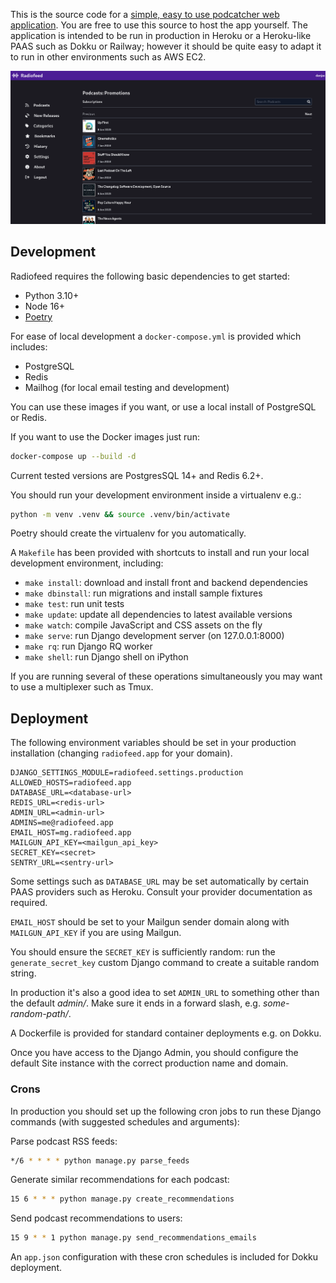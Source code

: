 This is the source code for a [simple, easy to use podcatcher web application](https://radiofeed.app). You are free to use this source to host the app yourself. The application is intended to be run in production in Heroku or a Heroku-like PAAS such as Dokku or Railway; however it should be quite easy to adapt it to run in other environments such as AWS EC2.

![desktop](/screenshots/desktop.png?raw=True)

## Development

Radiofeed requires the following basic dependencies to get started:

* Python 3.10+
* Node 16+
* [Poetry](https://github.com/python-poetry/poetry)

For ease of local development a `docker-compose.yml` is provided which includes:

* PostgreSQL
* Redis
* Mailhog (for local email testing and development)

You can use these images if you want, or use a local install of PostgreSQL or Redis.

If you want to use the Docker images just run:

```bash
docker-compose up --build -d
```

Current tested versions are PostgresSQL 14+ and Redis 6.2+.

You should run your development environment inside a virtualenv e.g.:

```bash
python -m venv .venv && source .venv/bin/activate
```

Poetry should create the virtualenv for you automatically.

A `Makefile` has been provided with shortcuts to install and run your local development environment, including:

* `make install`: download and install front and backend dependencies
* `make dbinstall`: run migrations and install sample fixtures
* `make test`: run unit tests
* `make update`: update all dependencies to latest available versions
* `make watch`: compile JavaScript and CSS assets on the fly
* `make serve`: run Django development server (on 127.0.0.1:8000)
* `make rq`: run Django RQ worker
* `make shell`: run Django shell on iPython

If you are running several of these operations simultaneously you may want to use a multiplexer such as Tmux.

## Deployment

The following environment variables should be set in your production installation (changing `radiofeed.app` for your domain).

```
DJANGO_SETTINGS_MODULE=radiofeed.settings.production
ALLOWED_HOSTS=radiofeed.app
DATABASE_URL=<database-url>
REDIS_URL=<redis-url>
ADMIN_URL=<admin-url>
ADMINS=me@radiofeed.app
EMAIL_HOST=mg.radiofeed.app
MAILGUN_API_KEY=<mailgun_api_key>
SECRET_KEY=<secret>
SENTRY_URL=<sentry-url>
```

Some settings such as `DATABASE_URL` may be set automatically by certain PAAS providers such as Heroku. Consult your provider documentation as required.

`EMAIL_HOST` should be set to your Mailgun sender domain along with `MAILGUN_API_KEY` if you are using Mailgun.

You should ensure the `SECRET_KEY` is sufficiently random: run the `generate_secret_key` custom Django command to create a suitable random string.

In production it's also a good idea to set `ADMIN_URL` to something other than the default _admin/_. Make sure it ends in a forward slash, e.g. _some-random-path/_.

A Dockerfile is provided for standard container deployments e.g. on Dokku.

Once you have access to the Django Admin, you should configure the default Site instance with the correct production name and domain.

### Crons

In production you should set up the following cron jobs to run these Django commands (with suggested schedules and arguments):

Parse podcast RSS feeds:

```bash
*/6 * * * * python manage.py parse_feeds
```

Generate similar recommendations for each podcast:

```bash
15 6 * * * python manage.py create_recommendations
```

Send podcast recommendations to users:

```bash
15 9 * * 1 python manage.py send_recommendations_emails
```

An `app.json` configuration with these cron schedules is included for Dokku deployment.
